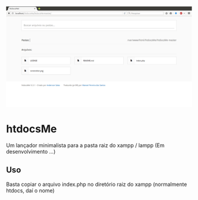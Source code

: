 ![htdocsMe screenshot](screenshot.png)

# htdocsMe
Um lançador minimalista para a pasta raiz do xampp / lampp (Em desenvolvimento ...)

## Uso ##
Basta copiar o arquivo index.php no diretório raiz do xampp (normalmente htdocs, daí o nome)
